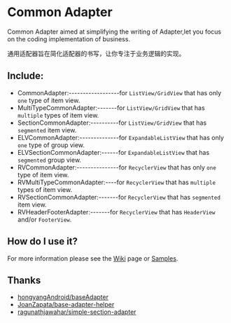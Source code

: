 Common Adapter
==============
Common Adapter aimed at simplifying the writing of Adapter,let you focus on the coding implementation of business.

通用适配器旨在简化适配器的书写，让你专注于业务逻辑的实现。

Include:
--------

 * CommonAdapter:------------------for `ListView/GridView` that has only `one` type of item view.
 * MultiTypeCommonAdapter:-------for `ListView/GridView` that has `multiple` types of item view.
 * SectionCommonAdapter:----------for `ListView/GridView` that has `segmented` item view.
 * ELVCommonAdapter:--------------for `ExpandableListView` that has only `one` type of group view.
 * ELVSectionCommonAdapter:------for `ExpandableListView` that has `segmented` group view.
 * RVCommonAdapter:---------------for `RecyclerView` that has only `one` type of item view.
 * RVMultiTypeCommonAdapter:----for `RecyclerView` that has `multiple` types of item view.
 * RVSectionCommonAdapter:-------for `RecyclerView` that has `segmented` item view.
 * RVHeaderFooterAdapter:-------for `RecyclerView` that has `HeaderView` and/or `FooterView`.

How do I use it?
----------------
For more information please see the [Wiki](https://github.com/shangmingchao/CommonAdapter/wiki) page or  [Samples](https://github.com/shangmingchao/CommonAdapter/tree/master/sample).

Thanks
------
- [hongyangAndroid/baseAdapter](https://github.com/hongyangAndroid/baseAdapter)
- [JoanZapata/base-adapter-helper](https://github.com/JoanZapata/base-adapter-helper)
- [ragunathjawahar/simple-section-adapter](https://github.com/ragunathjawahar/simple-section-adapter)
